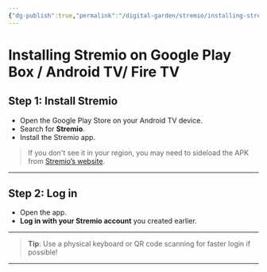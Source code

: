 ```yaml
---
{"dg-publish":true,"permalink":"/digital-garden/stremio/installing-stremio-on-streaming-box/","title":"Installing Stremio on Android TV","tags":["stremio android-tv"]}
---
```


 
# Installing Stremio on Google Play Box / Android TV/ Fire TV

## Step 1: Install Stremio
- Open the Google Play Store on your Android TV device.
- Search for **Stremio**.
- Install the Stremio app.

> If you don't see it in your region, you may need to sideload the APK from [Stremio’s website](https://www.stremio.com/downloads).

---

## Step 2: Log in
- Open the app.
- **Log in with your Stremio account** you created earlier.

---



> **Tip**: Use a physical keyboard or QR code scanning for faster login if possible!

---